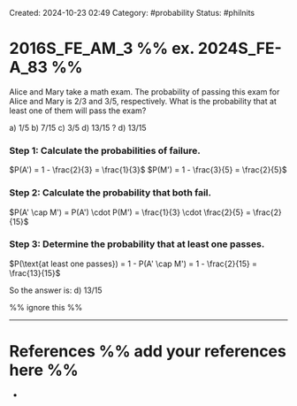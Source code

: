 Created: 2024-10-23 02:49
Category: #probability
Status: #philnits



# 2016S_FE_AM_3 %% ex. 2024S_FE-A_83 %%

Alice and Mary take a math exam. The probability of passing this exam for Alice and Mary is 2/3 and 3/5, respectively. What is the probability that at least one of them will pass the exam?

a) 1/5
b) 7/15
c) 3/5
d) 13/15
?
d) 13/15
### Step 1: Calculate the probabilities of failure.

$P(A') = 1 - \frac{2}{3} = \frac{1}{3}$
$P(M') = 1 - \frac{3}{5} = \frac{2}{5}$

### Step 2: Calculate the probability that both fail.

$P(A' \cap M') = P(A') \cdot P(M') = \frac{1}{3} \cdot \frac{2}{5} = \frac{2}{15}$

### Step 3: Determine the probability that at least one passes.

$P(\text{at least one passes}) = 1 - P(A' \cap M') = 1 - \frac{2}{15} = \frac{13}{15}$

So the answer is:
d) 13/15


%% ignore this %%
<!--SR:!2025-03-08,1,210-->
---









# References %% add your references here %%
- 